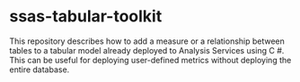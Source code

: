 # ssas-tabular-toolkit
This repository describes how to add a measure or a relationship between tables to a tabular model already deployed to Analysis Services using C #. This can be useful for deploying user-defined metrics without deploying the entire database.

